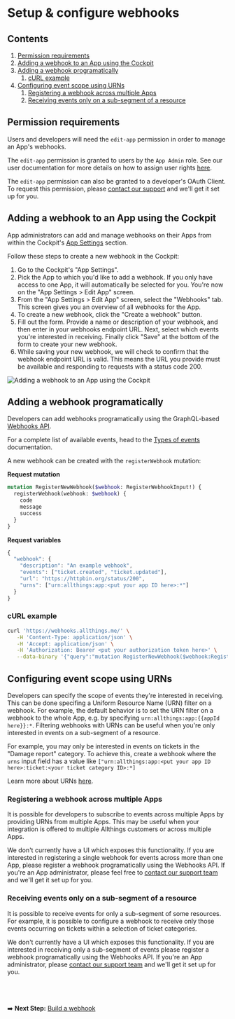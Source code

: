 # Setup & configure webhooks

## Contents

1. [Permission requirements](#permission-requirements)
1. [Adding a webhook to an App using the Cockpit](#adding-a-webhook-to-an-app-using-the-cockpit)
1. [Adding a webhook programatically](#adding-a-webhook-programatically)
   1. [cURL example](#curl-example)
1. [Configuring event scope using URNs](#configuring-event-scope-using-urns)
   1. [Registering a webhook across multiple Apps](#registering-a-webhook-across-multiple-apps)
   1. [Receiving events only on a sub-segment of a resource](#receiving-events-only-on-a-sub-segment-of-a-resource)


## Permission requirements

Users and developers will need the `edit-app` permission in order to manage an App's webhooks.

The `edit-app` permission is granted to users by the `App Admin` role. See our user documentation for more details on how to assign user rights [here](https://support.allthings.me/hc/en-us/articles/360030404511-How-can-you-assign-rights-).

The `edit-app` permission can also be granted to a developer's OAuth Client. To request this permission, please [contact our support](https://support.allthings.me/hc/en-us/requests/new) and we'll get it set up for you.


## Adding a webhook to an App using the Cockpit

App administrators can add and manage webhooks on their Apps from within the Cockpit's [App Settings](https://cockpit.allthings.me/apps) section.

Follow these steps to create a new webhook in the Cockpit:

1. Go to the Cockpit's "App Settings".
1. Pick the App to which you'd like to add a webhook. If you only have access to one App, it will automatically be selected for you. You're now on the "App Settings > Edit App" screen.
1. From the "App Settings > Edit App" screen, select the "Webhooks" tab. This screen gives you an overview of all webhooks for the App.
1. To create a new webhook, click the "Create a webhook" button.
1. Fill out the form. Provide a name or description of your webhook, and then enter in your webhooks endpoint URL. Next, select which events you're interested in receiving. Finally click "Save" at the bottom of the form to create your new webhook.
1. While saving your new webhook, we will check to confirm that the webhook endpoint URL is valid. This means the URL you provide must be available and responding to requests with a status code 200.

![Adding a webhook to an App using the Cockpit](https://raw.githubusercontent.com/allthings/developers/master/webhooks/assets/webhooks.setup.adding-a-webhook-to-an-app-using-the-cockpit.1.gif)


## Adding a webhook programatically

Developers can add webhooks programatically using the GraphQL-based [Webhooks API](../apis/webhooks.md).

For a complete list of available events, head to the [Types of events](./registerable-webhook-events/) documentation.

A new webhook can be created with the `registerWebhook` mutation:

**Request mutation**
```graphql
mutation RegisterNewWebhook($webhook: RegisterWebhookInput!) {
  registerWebhook(webhook: $webhook) {
    code
    message
    success
  }
}
```

**Request variables**
```js
{
  "webhook": {
    "description": "An example webhook",
    "events": ["ticket.created", "ticket.updated"],
    "url": "https://httpbin.org/status/200",
    "urns": ["urn:allthings:app:<put your app ID here>:*"]
  }
}
```

### cURL example

```sh
curl 'https://webhooks.allthings.me/' \
   -H 'Content-Type: application/json' \
   -H 'Accept: application/json' \
   -H 'Authorization: Bearer <put your authorization token here>' \
   --data-binary '{"query":"mutation RegisterNewWebhook($webhook:RegisterWebhookInput!){registerWebhook(webhook:$webhook){code message success}}","variables":{"webhook":{"description":"An example webhook","events":["ticket.created","ticket.updated"],"url":"https://httpbin.org/status/200","urns":["urn:allthings:app:<put your app ID here>:*"]}}}'
```


## Configuring event scope using URNs

Developers can specify the scope of events they're interested in receiving. This can be done specifing a Uniform Resource Name (URN) filter on a webhook. For example, the default behavior is to set the URN filter on a webhook to the whole App, e.g. by specifying `urn:allthings:app:{{appId here}}:*`. Filtering webhooks with URNs can be useful when you're only interested in events on a sub-segment of a resource.

For example, you may only be interested in events on tickets in the "Damage report" category. To achieve this, create a webhook where the `urns` input field has a value like `["urn:allthings:app:<put your app ID here>:ticket:<your ticket category ID>:*]`

Learn more about URNs [here](../urns.md).

### Registering a webhook across multiple Apps

It is possible for developers to subscribe to events across multiple Apps by providing URNs from multiple Apps. This may be useful when your integration is offered to multiple Allthings customers or across multiple Apps.

We don't currently have a UI which exposes this functionality. If you are interested in registering a single webhook for events across more than one App, please register a webhook programatically using the Webhooks API. If you're an App administrator, please feel free to [contact our support team](https://support.allthings.me/hc/en-us/requests/new) and we'll get it set up for you.


### Receiving events only on a sub-segment of a resource

It is possible to receive events for only a sub-segment of some resources. For example, it is possible to configure a webhook to receive only those events occurring on tickets within a selection of ticket categories.

We don't currently have a UI which exposes this functionality. If you are interested in receiving only a sub-segment of events please register a webhook programatically using the Webhooks API. If you're an App administrator, please [contact our support team](https://support.allthings.me/hc/en-us/requests/new) and we'll get it set up for you.




<br /><br /><br />
➡️ **Next Step:** [Build a webhook](./build-webhooks.md)
